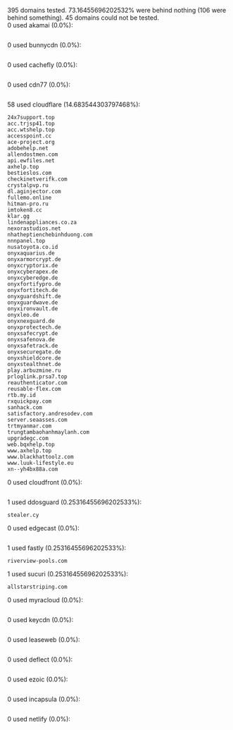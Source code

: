 395 domains tested. 73.16455696202532% were behind nothing (106 were behind something). 45 domains could not be tested.<br>
0 used akamai (0.0%):
```

```

0 used bunnycdn (0.0%):
```

```

0 used cachefly (0.0%):
```

```

0 used cdn77 (0.0%):
```

```

58 used cloudflare (14.683544303797468%):
```
24x7support.top
acc.trjsp41.top
acc.wtshelp.top
accesspoint.cc
ace-project.org
adobehelp.net
allendostmen.com
api.ewfiles.net
axhelp.top
bestieslos.com
checkinetverifk.com
crystalpvp.ru
dl.aginjector.com
fullemo.online
hitman-pro.ru
imtoken8.cc
klar.gg
lindenappliances.co.za
nexorastudios.net
nhatheptienchebinhduong.com
nnnpanel.top
nusatoyota.co.id
onyxaquarius.de
onyxarmorcrypt.de
onyxcryptorix.de
onyxcyberapex.de
onyxcyberedge.de
onyxfortifypro.de
onyxfortitech.de
onyxguardshift.de
onyxguardwave.de
onyxironvault.de
onyxleo.de
onyxnexguard.de
onyxprotectech.de
onyxsafecrypt.de
onyxsafenova.de
onyxsafetrack.de
onyxsecuregate.de
onyxshieldcore.de
onyxstealthnet.de
play.arbuzmine.ru
prloglink.prsa7.top
reauthenticator.com
reusable-flex.com
rtb.my.id
rxquickpay.com
sanhack.com
satisfactory.andresodev.com
server.seaasses.com
trtmyanmar.com
trungtambaohanhmaylanh.com
upgradegc.com
web.bqxhelp.top
www.axhelp.top
www.blackhattoolz.com
www.luuk-lifestyle.eu
xn--yh4bx88a.com
```

0 used cloudfront (0.0%):
```

```

1 used ddosguard (0.25316455696202533%):
```
stealer.cy
```

0 used edgecast (0.0%):
```

```

1 used fastly (0.25316455696202533%):
```
riverview-pools.com
```

1 used sucuri (0.25316455696202533%):
```
allstarstriping.com
```

0 used myracloud (0.0%):
```

```

0 used keycdn (0.0%):
```

```

0 used leaseweb (0.0%):
```

```

0 used deflect (0.0%):
```

```

0 used ezoic (0.0%):
```

```

0 used incapsula (0.0%):
```

```

0 used netlify (0.0%):
```

```
